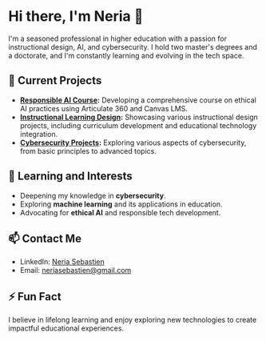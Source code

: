 

# Hi there, I'm Neria 👋

I'm a seasoned professional in higher education with a passion for instructional design, AI, and cybersecurity. I hold two master's degrees and a doctorate, and I'm constantly learning and evolving in the tech space.

## 🔭 Current Projects
- **[Responsible AI Course](https://github.com/neriais/responsible-ai-course):** Developing a comprehensive course on ethical AI practices using Articulate 360 and Canvas LMS.
- **[Instructional Learning Design](https://github.com/neriais/Instructional_Learning-Design):** Showcasing various instructional design projects, including curriculum development and educational technology integration.
- **[Cybersecurity Projects](https://github.com/neriais/CyberSecurity):** Exploring various aspects of cybersecurity, from basic principles to advanced topics.

## 🌱 Learning and Interests
- Deepening my knowledge in **cybersecurity**.
- Exploring **machine learning** and its applications in education.
- Advocating for **ethical AI** and responsible tech development.

## 📫 Contact Me
- LinkedIn: [Neria Sebastien](https://linkedin.com/in/neriasebastien)
- Email: [neriasebastien@gmail.com](mailto:neriasebastien@gmail.com)

## ⚡ Fun Fact
I believe in lifelong learning and enjoy exploring new technologies to create impactful educational experiences.
